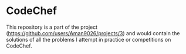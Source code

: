 # CodeChef
This repository is a part of the project (https://github.com/users/Aman9026/projects/3) and would contain the solutions of all the problems I attempt in practice or competitions on CodeChef.
